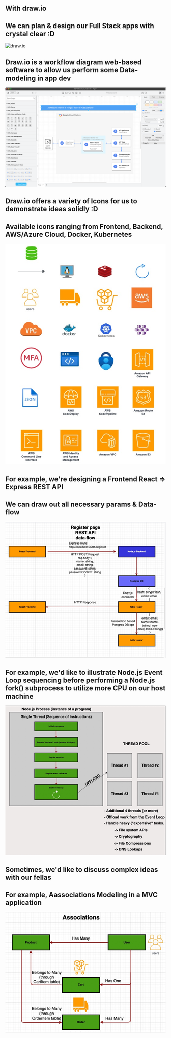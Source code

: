 ## With draw.io 
## We can plan & design our Full Stack apps with crystal clear :D

![draw.io](https://valiantys.com/app/uploads/2017/01/drawio.jpg)

<h2>Draw.io is a workflow diagram web-based software to allow us perform some Data-modeling in app dev</h2>
<img src="./assets/drawio-desktop.png" alt="draw-io">

<h2>Draw.io offers a variety of Icons for us to demonstrate ideas solidly :D</h2>
<h2>Available icons ranging from Frontend, Backend, AWS/Azure Cloud, Docker, Kubernetes</h2>
<img src="./assets/drawio-icons.jpeg" alt="drawio-icons">

<h2>For example, we're designing a Frontend React => Express REST API</h2>
<h2>We can draw out all necessary params & Data-flow</h2>
<img src="./assets/React-Express-Register-API.jpeg" alt="react-express-api">

<h2>For example, we'd like to illustrate Node.js Event Loop sequencing before performing a Node.js fork() subprocess to utilize more CPU on our host machine</h2>
<img src="./assets/Nodejs-Event-Loop.jpeg" alt="nodejs-event-loop">

<h2>Sometimes, we'd like to discuss complex ideas with our fellas</h2>
<h2>For example, Aassociations Modeling in a MVC application</h2>
<img src="./assets/Associations-diagram.jpeg" alt="associations-modeling">
